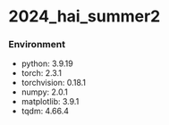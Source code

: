 # 2024_hai_summer2

### Environment
- python: 3.9.19
- torch: 2.3.1
- torchvision: 0.18.1
- numpy: 2.0.1
- matplotlib: 3.9.1
- tqdm: 4.66.4